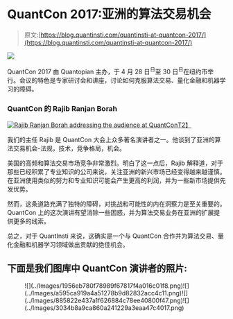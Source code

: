 # QuantCon 2017:亚洲的算法交易机会

> 原文:[https://blog.quantinsti.com/quantinsti-at-quantcon-2017/](https://blog.quantinsti.com/quantinsti-at-quantcon-2017/)

![](../Images/89a8580cbc8bacf582a8086b26015195.png)

QuantCon 2017 由 Quantopian 主办，于 4 月 28 日<sup>日</sup>至 30 日<sup>日</sup>在纽约市举行。会议的特色是专家研讨会和讲座，讨论如何克服算法交易、量化金融和机器学习的障碍。

### QuantCon 的 Rajib Ranjan Borah

[![Rajib Ranjan Borah addressing the audience at QuantCon](../Images/60eded99d32e6cd95214f5f0cb757aca.png)T2】](https://d1rwhvwstyk9gu.cloudfront.net/2017/05/Rajib-Ranjan-Bohra-1.jpg)

我们的主任 Rajib 是 QuantCon 大会上众多著名演讲者之一。他谈到了亚洲的算法交易机会-法规，技术，竞争格局，机会。

美国的高频和算法交易市场竞争非常激烈。明白了这一点后，Rajib 解释道，对于那些已经积累了专业知识的公司来说，关注亚洲的新兴市场已经变得越来越谨慎。在亚洲使用类似的努力和专业知识可能会产生更高的利润，并为一些新市场提供先发优势。

然而，这条道路充满了独特的障碍，对挑战和可能性的内在洞察力是至关重要的。QuantCon 上的这次演讲有望消除一些困惑，并为算法交易业务在亚洲的扩展提供更多的线索。

总之，对于 QuantInsti 来说，这确实是一个与 QuantCon 合作并为算法交易、量化金融和机器学习领域做出贡献的绝佳机会。

## **下面是我们图库中 QuantCon 演讲者的照片:**

<figure class="kg-card kg-gallery-card kg-width-wide">![](../Images/1956eb780f78989f67817f4a016c01f8.png)![](../Images/a595ca919a4a51278b9d82832acc4c11.png)![](../Images/885822e437a1f626884c78ee40800f47.png)![](../Images/3034b8a9ca860a241229a3eaa47c4017.png)</figure>